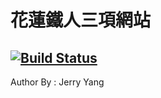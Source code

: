 # 花蓮鐵人三項網站
[![Build Status](https://travis-ci.org/tico88612/hahahe.svg?branch=master)](https://travis-ci.org/tico88612/hahahe)
---
Author By : Jerry Yang




